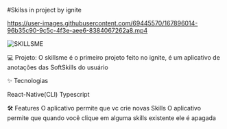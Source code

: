 #Skilss in project by ignite



https://user-images.githubusercontent.com/69445570/167896014-96b35c90-9c5c-4f3e-aee6-8384067262a8.mp4



![SKILLSME](https://user-images.githubusercontent.com/69445570/167897537-690bcd8a-96ee-4d59-9ae4-9cda919ca8ad.PNG)



💻 Projeto:
O skillsme é o primeiro projeto feito no ignite, é um aplicativo de anotações das SoftSkills do usuário


✨ Tecnologias

React-Native(CLI)
Typescript


🛠️ Features
O aplicativo permite que vc crie novas Skills
O aplicativo permite que quando você clique em alguma skills existente ele é apagada
